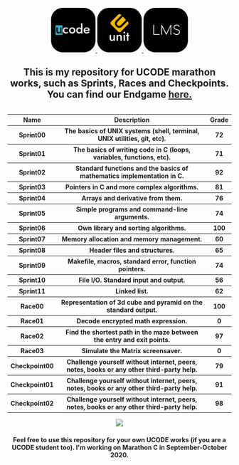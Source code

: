 <head>
    <p align="center">
        <a href="https://ucode.world/en/" target="_blank">
            <img src="https://github.com/NogaKazaha/NogaKazaha/blob/master/img/Header/ucode.png" height="100px">
        </a>
        <a href="https://unitfactory.net/" target="_blank">
            <img src="https://github.com/NogaKazaha/NogaKazaha/blob/master/img/Header/unit.png" height="100px">
        </a>
        <a href="https://lms.ucode.world/users/plitovka/" target="_blank">
            <img src="https://github.com/NogaKazaha/NogaKazaha/blob/master/img/Header/lms.png" height="100px">
        </a>
        <h2 align="center">This is my repository for UCODE marathon works, such as Sprints, Races and Checkpoints. You can find our Endgame <a href="https://github.com/NogaKazaha/Ucode-Endgame" target="_blank">here.</a></h2>
    </p>
</head>

<body>
    <table width="100%" border="0" cellpadding="3" align="left">  
        <tr>
            <th>Name</th>
            <th>Description</th>
            <th>Grade</th>
        </tr>
        <tr>
            <th>Sprint00</th>
            <th>The basics of UNIX systems (shell, terminal, UNIX utilities, git, etc).</th>
            <th>72</th>
        </tr>
        <tr>
            <th>Sprint01</th>
            <th>The basics of writing code in C (loops, variables, functions, etc).</th>
            <th>71</th>
        </tr>
        <tr>
            <th>Sprint02</th>
            <th>Standard functions and the basics of mathematics implementation in C.</th>
            <th>92</th>
        </tr>
        <tr>
            <th>Sprint03</th>
            <th>Pointers in C and more complex algorithms.</th>
            <th>81</th>
        </tr>
        <tr>
            <th>Sprint04</th>
            <th>Arrays and derivative from them.</th>
            <th>76</th>
        </tr>
        <tr>
            <th>Sprint05</th>
            <th>Simple programs and command-line arguments.</th>
            <th>74</th>
        </tr>
        <tr>
            <th>Sprint06</th>
            <th>Own library and sorting algorithms.</th>
            <th>100</th>
        </tr>
        <tr>
            <th>Sprint07</th>
            <th>Memory allocation and memory management.</th>
            <th>60</th>
        </tr>
        <tr>
            <th>Sprint08</th>
            <th>Header files and structures.</th>
            <th>65</th>
        </tr>
        <tr>
            <th>Sprint09</th>
            <th>Makefile, macros, standard error, function pointers.</th>
            <th>74</th>
        </tr>
        <tr>
            <th>Sprint10</th>
            <th>File I/O. Standard input and output.</th>
            <th>56</th>
        </tr>
        <tr>
            <th>Sprint11</th>
            <th>Linked list.</th>
            <th>62</th>
        </tr>
        <tr>
            <th>Race00</th>
            <th>Representation of 3d cube and pyramid on the standard output.</th>
            <th>100</th>
        </tr>
        <tr>
            <th>Race01</th>
            <th>Decode encrypted math expression.</th>
            <th>0</th>
        </tr>
        <tr>
            <th>Race02</th>
            <th>Find the shortest path in the maze between the entry and exit points.</th>
            <th>97</th>
        </tr>
        <tr>
            <th>Race03</th>
            <th>Simulate the Matrix screensaver.</th>
            <th>0</th>
        </tr>
        <tr>
            <th>Checkpoint00</th>
            <th>Challenge yourself without internet, peers, notes, books or any other third-party help.</th>
            <th>79</th>
        </tr>
        <tr>
            <th>Checkpoint01</th>
            <th>Challenge yourself without internet, peers, notes, books or any other third-party help.</th>
            <th>91</th>
        </tr>
        <tr>
            <th>Checkpoint02</th>
            <th>Challenge yourself without internet, peers, notes, books or any other third-party help.</th>
            <th>98</th>
        </tr>
    </table>
</body>

<footer>
<p align="center"><img src="https://emojis.slackmojis.com/emojis/images/1531849430/4246/blob-sunglasses.gif?1531849430" width="30"></p>
<h4 align="center">Feel free to use this repository for your own UCODE works (if you are a UCODE student too). I'm working on Marathon C in September-October 2020.</h4>
</footer>
